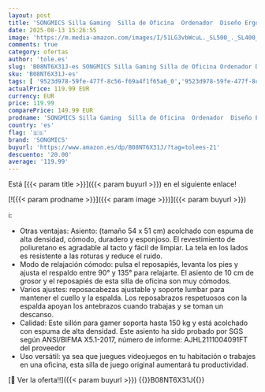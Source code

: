```yaml
---
layout: post
title: 'SONGMICS Silla Gaming  Silla de Oficina  Ordenador  Diseño Ergonómico  con Reposapiés  Reposacabezas Ajustable  Cojín Lumbar  Capacidad de Carga 150 kg  Negro OBG077B01'
date: 2025-08-13 15:26:55
image: 'https://m.media-amazon.com/images/I/51LG3vbWcuL._SL500_._SL400_.jpg'
comments: true
category: ofertas
author: 'tole.es'
slug: 'B08NT6X31J-es SONGMICS Silla Gaming Silla de Oficina Ordenador Diseño...'
sku: 'B08NT6X31J-es'
tags: [ '9523d978-59fe-477f-8c56-f69a4f1f65a6_0','9523d978-59fe-477f-8c56-f69a4f1f65a6_5701','Arborist Merchandising Root','Hogar y cocina','Muebles de TV y multimedia','Muebles de hogar','Paid Social - CML Furniture','Self Service','Sillas Gaming','Special Features Stores','de','oficina','silla','songmics','🇪🇸', ]
actualPrice: 119.99 EUR
currency: EUR
price: 119.99
comparePrice: 149.99 EUR
prodname: 'SONGMICS Silla Gaming  Silla de Oficina  Ordenador  Diseño Ergonómico  con Reposapiés  Reposacabezas Ajustable  Cojín Lumbar  Capacidad de Carga 150 kg  Negro OBG077B01'
country: 'es'
flag: '🇪🇸'
brand: 'SONGMICS'
buyurl: 'https://www.amazon.es/dp/B08NT6X31J/?tag=tolees-21'
descuento: '20.00'
average: '119.99'
---
```


Está [{{< param title >}}]({{< param buyurl >}}) en el siguiente enlace!

[![{{< param prodname >}}]({{< param image >}})]({{< param buyurl >}})

ℹ️:

- Otras ventajas: Asiento: (tamaño 54 x 51 cm) acolchado con espuma de alta densidad, cómodo, duradero y esponjoso. El revestimiento de poliuretano es agradable al tacto y fácil de limpiar. La tela en los lados es resistente a las roturas y reduce el ruido.
- Modo de relajación cómodo: pulsa el reposapiés, levanta los pies y ajusta el respaldo entre 90° y 135° para relajarte. El asiento de 10 cm de grosor y el reposapiés de esta silla de oficina son muy cómodos.
- Varios ajustes: reposacabezas ajustable y soporte lumbar para mantener el cuello y la espalda. Los reposabrazos respetuosos con la espalda apoyan los antebrazos cuando trabajas y se toman un descanso.
- Calidad: Este sillón para gamer soporta hasta 150 kg y está acolchado con espuma de alta densidad. Este asiento ha sido probado por SGS según ANSI/BIFMA X5.1-2017, número de informe: AJHL2111004091FT del proveedor
- Uso versátil: ya sea que juegues videojuegos en tu habitación o trabajes en una oficina, esta silla de juego original aumentará tu productividad.

[🛒 Ver la oferta!!]({{< param buyurl >}})
{{<world>}}B08NT6X31J{{</world>}}
